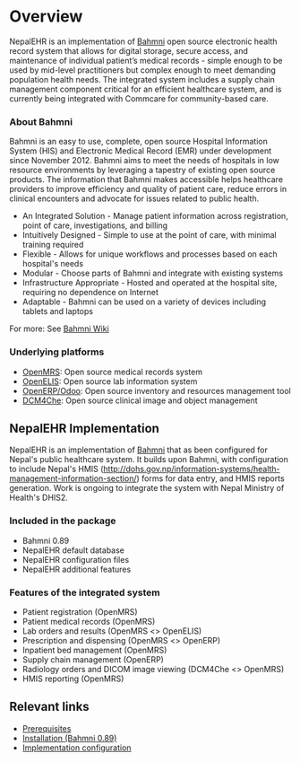 # Overview
NepalEHR is an implementation of [Bahmni](http://bahmni.org) open source electronic health record system that allows for digital storage, secure access, and maintenance of individual patient’s medical records - simple enough to be used by mid-level practitioners but complex enough to meet demanding population health needs. The integrated system includes a supply chain management component critical for an efficient healthcare system, and is currently being integrated with Commcare for community-based care.

### About Bahmni
Bahmni is an easy to use, complete, open source Hospital Information System (HIS) and Electronic Medical Record (EMR) under development since November 2012. Bahmni aims to meet the needs of hospitals in low resource environments by leveraging a tapestry of existing open source products. The information that Bahmni makes accessible helps healthcare providers to improve efficiency and quality of patient care, reduce errors in clinical encounters and advocate for issues related to public health.

* An Integrated Solution - Manage patient information across registration, point of care, investigations, and billing
* Intuitively Designed - Simple to use at the point of care, with minimal training required
* Flexible - Allows for unique workflows and processes based on each hospital's needs
* Modular - Choose parts of Bahmni and integrate with existing systems 
* Infrastructure Appropriate - Hosted and operated at the hospital site, requiring no dependence on Internet
* Adaptable - Bahmni can be used on a variety of devices including tablets and laptops

For more: See [Bahmni Wiki](https://bahmni.atlassian.net/wiki/display/BAH/Bahmni+Home)

### Underlying platforms
* [OpenMRS](http://openmrs.org/): Open source medical records system
* [OpenELIS](http://openelis.org/): Open source lab information system
* [OpenERP/Odoo](http://odoo.com): Open source inventory and resources management tool
* [DCM4Che](/http://www.dcm4che.org/): Open source clinical image and object management

## NepalEHR Implementation
NepalEHR is an implementation of [Bahmni](http://bahmni.org) that as been configured for Nepal's public healthcare system. It builds upon Bahmni, with configuration to include Nepal's HMIS (http://dohs.gov.np/information-systems/health-management-information-section/) forms for data entry, and HMIS reports generation. Work is ongoing to integrate the system with Nepal Ministry of Health's DHIS2.

### Included in the package
* Bahmni 0.89
* NepalEHR default database
* NepalEHR configuration files
* NepalEHR additional features

### Features of the integrated system
* Patient registration (OpenMRS)
* Patient medical records (OpenMRS)
* Lab orders and results (OpenMRS <> OpenELIS)
* Prescription and dispensing (OpenMRS <> OpenERP)
* Inpatient bed management (OpenMRS)
* Supply chain management (OpenERP)
* Radiology orders and DICOM image viewing (DCM4Che <> OpenMRS)
* HMIS reporting (OpenMRS)

## Relevant links
* [Prerequisites](Prerequisites) 
* [Installation (Bahmni 0.89)](Installation-(Bahmni-0.89))
* [Implementation configuration](Implementation-Configuration)